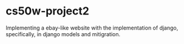 # cs50w-project2
Implementing a ebay-like website with the implementation of django, specifically, in django models and mitigration.
